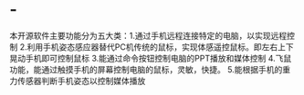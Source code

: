 # -
本开源软件主要功能分为五大类：1.通过手机远程连接特定的电脑，以实现远程控制   2.利用手机姿态感应器替代PC机传统的鼠标，实现体感遥控鼠标。即左右上下晃动手机即可控制鼠标 3.能通过命令按钮控制电脑的PPT播放和媒体控制 4.飞鼠功能，能通过触摸手机的屏幕控制电脑的鼠标，灵敏，快捷。 5.能根据手机的重力传感器判断手机姿态以控制媒体播放


